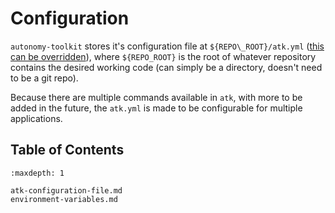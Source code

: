 # Configuration

`autonomy-toolkit` stores it's configuration file at `${REPO\_ROOT}/atk.yml` ([this can be overridden](https://projects.sbel.org/autonomy-toolkit/usage/cli.html#dev)), where `${REPO_ROOT}` is the root of whatever repository contains the desired working code (can simply be a directory, doesn't need to be a git repo).

Because there are multiple commands available in `atk`, with more to be added in the future, the `atk.yml` is made to be configurable for multiple applications.

## Table of Contents

```{toctree}
:maxdepth: 1

atk-configuration-file.md
environment-variables.md

```
